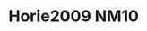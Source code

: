 <a name="material" />

# Horie2009 NM10
<script type="application/ld+json">
  {
    "@context": "https://schema.org/",
    "@type": "ChemicalSubstance",
    "http://purl.org/dc/terms/conformsTo":
      {
        "@type": "CreativeWork",
        "@id": "https://bioschemas.org/profiles/ChemicalSubstance/0.4-RELEASE/"
      },
    "@id": "https://egonw.github.io/nanowiki/nanowiki187.html#material",
    "name": "Horie2009 NM10",
    "sameAs": "http://127.0.0.1/mediawiki/index.php/Special:URIResolver/Horie2009_NM10"
  }
</script>


